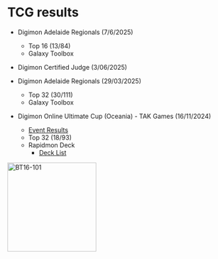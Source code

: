 # __TCG results__

- Digimon Adelaide Regionals (7/6/2025)
  - Top 16 (13/84)
  - Galaxy Toolbox

- Digimon Certified Judge (3/06/2025)

- Digimon Adelaide Regionals (29/03/2025)
  - Top 32 (30/111)
  - Galaxy Toolbox

- Digimon Online Ultimate Cup (Oceania) - TAK Games (16/11/2024)
  - [Event Results](https://bestcoastpairings.com/event/fKFPK3omjZwL)
  - Top 32 (18/93)
  - Rapidmon Deck
    - [Deck List](https://github.com/sineOnTan/sineOnTan.github.io/blob/main/RapidUltiCupNov2024.txt)
  

<img src="https://github.com/user-attachments/assets/5e3c369a-b360-4bc6-8568-c83289c97e21" alt="BT16-101" width="200" />
